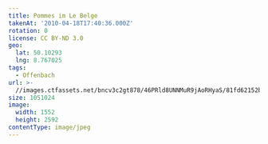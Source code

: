 ```yaml
---
title: Pommes im Le Belge
takenAt: '2010-04-18T17:40:36.000Z'
rotation: 0
license: CC BY-ND 3.0
geo:
  lat: 50.10293
  lng: 8.767025
tags:
  - Offenbach
url: >-
  //images.ctfassets.net/bncv3c2gt878/46PRld8UNNMuR9jAoRHyaS/81fd62152b4e1a6bc28bbeeb8f5b66ad/pommes-im-le-belge_4531929474_o
size: 1051024
image:
  width: 1552
  height: 2592
contentType: image/jpeg
---
```


